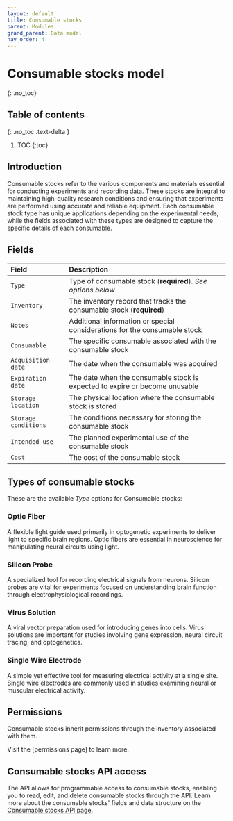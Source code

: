 ```yaml
---
layout: default
title: Consumable stocks
parent: Modules
grand_parent: Data model
nav_order: 4
---
```


# Consumable stocks model
{: .no_toc}

## Table of contents
{: .no_toc .text-delta }

1. TOC
{:toc}

## Introduction

Consumable stocks refer to the various components and materials essential for conducting experiments and recording data. These stocks are integral to maintaining high-quality research conditions and ensuring that experiments are performed using accurate and reliable equipment. Each consumable stock type has unique applications depending on the experimental needs, while the fields associated with these types are designed to capture the specific details of each consumable.

## Fields

| Field | Description |
|:------|:------------|
| `Type` | Type of consumable stock (**required**). *See options below* |
| `Inventory` | The inventory record that tracks the consumable stock (**required**) |
| `Notes` | Additional information or special considerations for the consumable stock |
| `Consumable` | The specific consumable associated with the consumable stock |
| `Acquisition date` | The date when the consumable was acquired |
| `Expiration date` | The date when the consumable stock is expected to expire or become unusable |
| `Storage location` | The physical location where the consumable stock is stored |
| `Storage conditions` | The conditions necessary for storing the consumable stock |
| `Intended use` | The planned experimental use of the consumable stock |
| `Cost` | The cost of the consumable stock |

## Types of consumable stocks

These are the available *Type* options for Consumable stocks:

### Optic Fiber
A flexible light guide used primarily in optogenetic experiments to deliver light to specific brain regions. Optic fibers are essential in neuroscience for manipulating neural circuits using light.

### Silicon Probe
A specialized tool for recording electrical signals from neurons. Silicon probes are vital for experiments focused on understanding brain function through electrophysiological recordings.

### Virus Solution
A viral vector preparation used for introducing genes into cells. Virus solutions are important for studies involving gene expression, neural circuit tracing, and optogenetics.

### Single Wire Electrode
A simple yet effective tool for measuring electrical activity at a single site. Single wire electrodes are commonly used in studies examining neural or muscular electrical activity.

## Permissions

Consumable stocks inherit permissions through the inventory associated with them.

Visit the [permissions page] to learn more.

## Consumable stocks API access

The API allows for programmable access to consumable stocks, enabling you to read, edit, and delete consumable stocks through the API. Learn more about the consumable stocks' fields and data structure on the [Consumable stocks API page]({{"api/modules/consumablestock/"|absolute_url}}).